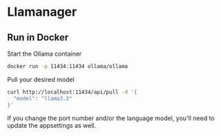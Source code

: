 # Llamanager

## Run in Docker

Start the Ollama container
```bash
docker run -p 11434:11434 ollama/ollama
```

Pull your desired model
```bash
curl http://localhost:11434/api/pull -d '{
  "model": "llama3.2"
}'
```

If you change the port number and/or the language model, you'll need to update the appsettings as well.